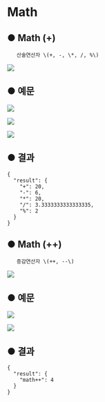 # Math

## ● Math \(+\)

       산술연산자 \(+, -, \*, /, %\)

![](../../.gitbook/assets/image%20%28104%29.png)

## ● 예문

![](../../.gitbook/assets/image%20%28332%29.png)

![](../../.gitbook/assets/image%20%28326%29.png)

![](../../.gitbook/assets/image%20%28321%29.png)

## ● 결과

```text
{
  "result": {
    "+": 20,
    "-": 6,
    "*": 20,
    "/": 3.3333333333333335,
    "%": 2
  }
}
```

## ● Math \(++\)

       증감연산자 \(++, --\)

![](../../.gitbook/assets/image%20%28115%29.png)

## ● 예문

![](../../.gitbook/assets/image%20%28327%29.png)

![](../../.gitbook/assets/image%20%28322%29.png)

## ● 결과

```text
{
  "result": {
    "math++": 4
  }
}
```

